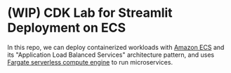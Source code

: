 # (WIP) CDK Lab for Streamlit Deployment on ECS

In this repo, we can deploy containerized workloads with [Amazon ECS](https://aws.amazon.com/ecs/) and its "Application Load Balanced Services" architecture pattern, and uses [Fargate serverless compute engine](https://aws.amazon.com/fargate/) to run microservices.
